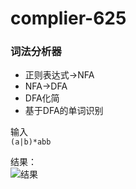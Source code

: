 # complier-625

### 词法分析器
+ 正则表达式->NFA
+ NFA->DFA  
+ DFA化简
+ 基于DFA的单词识别  

输入  
`(a|b)*abb`  
 
结果：  
![结果](test1.png)

